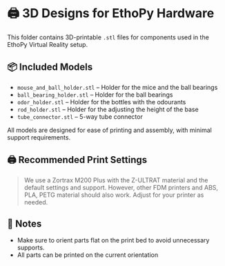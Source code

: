 # 🖨️ 3D Designs for EthoPy Hardware

This folder contains 3D-printable `.stl` files for components used in the EthoPy Virtual Reality setup.

## 📦 Included Models

- `mouse_and_ball_holder.stl` – Holder for the mice and the ball bearings
- `ball_bearing_holder.stl` – Holder for the ball bearings
- `odor_holder.stl` – Holder for the bottles with the odourants
- `rod_holder.stl` – Holder for the adjusting the height of the base
- `tube_connector.stl` – 5-way tube connector

All models are designed for ease of printing and assembly, with minimal support requirements.

## 🖨️ Recommended Print Settings

<!-- - **Layer Height:** `0.2mm`
- **Infill:** `15–25%`
- **Supports:** Not required (unless otherwise noted)
- **Material:** ABS has been tested but PLA, PETG should also work
- **Print Speed:** `50–60 mm/s`
- **Wall Line Count:** `2–3`
- **Top/Bottom Layers:** `4–5` for strength -->

> We use a Zortrax M200 Plus with the Z-ULTRAT material and the default settings and support. However, other FDM printers and ABS, PLA, PETG material should also work. Adjust for your printer as needed.

## 📌 Notes

- Make sure to orient parts flat on the print bed to avoid unnecessary supports.
- All parts can be printed on the current orientation
